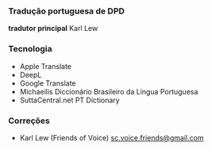 ### Tradução portuguesa de DPD

**tradutor principal** Karl Lew

### Tecnologia

* Apple Translate
* DeepL 
* Google Translate
* Michaeilis Diccionário Brasileiro da Língua Portuguesa
* SuttaCentral.net PT Dictionary

### Correções

* Karl Lew (Friends of Voice) <sc.voice.friends@gmail.com> 

